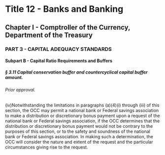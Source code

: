 
# Title 12 - Banks and Banking
## Chapter I - Comptroller of the Currency, Department of the Treasury
### PART 3 - CAPITAL ADEQUACY STANDARDS
#### Subpart B - Capital Ratio Requirements and Buffers
##### § 3.11 Capital conservation buffer and countercyclical capital buffer amount.
###### Prior approval.

(iv)Notwithstanding the limitations in paragraphs (a)(4)(i) through (iii) of this section, the OCC may permit a national bank or Federal savings association to make a distribution or discretionary bonus payment upon a request of the national bank or Federal savings association, if the OCC determines that the distribution or discretionary bonus payment would not be contrary to the purposes of this section, or to the safety and soundness of the national bank or Federal savings association. In making such a determination, the OCC will consider the nature and extent of the request and the particular circumstances giving rise to the request.
